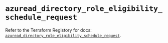 # `azuread_directory_role_eligibility_schedule_request`

Refer to the Terraform Registory for docs: [`azuread_directory_role_eligibility_schedule_request`](https://registry.terraform.io/providers/hashicorp/azuread/2.45.0/docs/resources/directory_role_eligibility_schedule_request).
